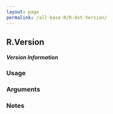 ```yaml
---
layout: page
permalink: /all-base-R/R-dot-Version/
---
```


## __R.Version__

#### _Version Information_

### Usage

### Arguments

### Notes
